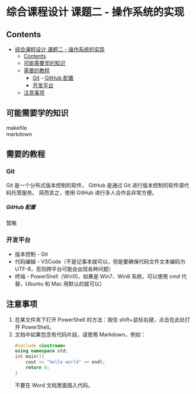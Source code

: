 # 综合课程设计 课题二 - 操作系统的实现

## Contents

- [综合课程设计 课题二 - 操作系统的实现](#综合课程设计-课题二---操作系统的实现)
    - [Contents](#contents)
    - [可能需要学的知识](#可能需要学的知识)
    - [需要的教程](#需要的教程)
        - [Git](#git)
                - [GitHub 配置](#github-配置)
        - [开发平台](#开发平台)
    - [注意事项](#注意事项)

## 可能需要学的知识

makefile  
markdown

## 需要的教程

### Git

Git 是一个分布式版本控制的软件，
GitHub 是通过 Git 进行版本控制的软件源代码托管服务。
简而言之，使用 GitHub 进行多人合作会非常方便。

##### GitHub 配置

暂略

### 开发平台

* 版本控制 - Git  
* 代码编辑 - VSCode（不是记事本就可以，但是要确保代码文件文本编码为 UTF-8，否则跨平台可能会出现各种问题）  
* 终端 - PowerShell（Win10，如果是 Win7、Win8 系统，可以使用 cmd 代替，Ubuntu 和 Mac 用默认的就可以）

## 注意事项

1. 在某文件夹下打开 PowerShell 的方法：按住 shift+鼠标右键，点击在此处打开 PowerShell。  
2. 文档中如果包含有代码片段，请使用 Markdown，例如：  
    ```C++
    #include <iostream>
    using namespace std;
    int main(){
        cout << "hello world" << endl;
        return 0;
    }
    ```
    不要在 Word 文档里面插入代码。
